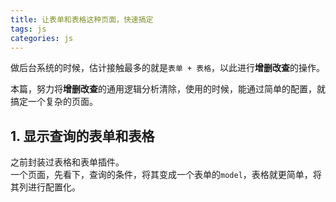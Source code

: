 ```yaml
---
title: 让表单和表格这种页面，快速搞定
tags: js
categories: js
---
```


做后台系统的时候，估计接触最多的就是`表单 + 表格`，以此进行**增删改查**的操作。

本篇，努力将**增删改查**的通用逻辑分析清除，使用的时候，能通过简单的配置，就搞定一个复杂的页面。

## 1. 显示查询的表单和表格

之前封装过表格和表单插件。  
一个页面，先看下，查询的条件，将其变成一个表单的`model`，表格就更简单，将其列进行配置化。



